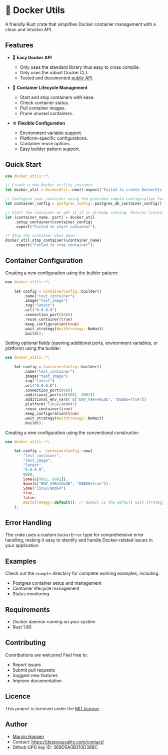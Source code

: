 # 🐳 Docker Utils

A friendly Rust crate that simplifies Docker container management with a clean and intuitive API.

## Features

- 🐳 **Easy Docker API**
  - Only uses the standard library thus easy to cross compile. 
  - Only uses the robust Docker CLI.
  - Tested and documented [public API](src/api.rs).

- 🚀 **Container Lifecycle Management**
  - Start and stop containers with ease.
  - Check container status.
  - Pull container images.
  - Prune unused containers.

- ⚙️ **Flexible Configuration**
  - Environment variable support.
  - Platform-specific configurations.
  - Container reuse options.
  - Easy builder pattern support.


## Quick Start

```rust
use docker_utils::*;

// Create a new Docker utility instance
let docker_util = DockerUtil::new().expect("Failed to create DockerUtil");

// Configure your container using the provided sample configuration for postgres
let container_config = postgres_config::postgres_db_container_config();

// Start the container or get it if it already running. Returns (container_name, port)
let (container_name, port) = docker_util
    .setup_container(&container_config)
    .expect("Failed to start container");

// Stop the container when done
docker_util.stop_container(&container_name)
    .expect("Failed to stop container");
```

## Container Configuration

Creating a new configuration using the builder pattern:

```rust
use docker_utils::*;
 
    let config = ContainerConfig::builder()
        .name("test_container")
        .image("test_image")
        .tag("latest")
        .url("0.0.0.0")
        .connection_port(8080)
        .reuse_container(true)
        .keep_configuration(true)
        .wait_strategy(WaitStrategy::NoWait)
        .build();
```  

Setting optional fields (opening additional ports, environment variables, or platform) using the builder:

```rust
use docker_utils::*;
 
    let config = ContainerConfig::builder()
        .name("test_container")
        .image("test_image")
        .tag("latest")
        .url("0.0.0.0")
        .connection_port(8080)
        .additional_ports(&[8081, 8082])
        .additional_env_vars( &["ENV_VAR=VALUE", "DEBUG=true"])
        .platform("linux/amd64")
        .reuse_container(true)
        .keep_configuration(true)
        .wait_strategy(WaitStrategy::NoWait)
        .build();
```  

Creating a new configuration using the conventional constructor:

```rust
use docker_utils::*;
 
    let config =  ContainerConfig::new(
        "test_container",
        "test_image",
        "latest",
        "0.0.0.0",
        8080,
        Some(&[8081, 8082]),
        Some(&["ENV_VAR=VALUE", "DEBUG=true"]),
        Some("linux/amd64"),
        true,
        false,
        WaitStrategy::default(), // NoWait is the default wait strategy
    );
```  

## Error Handling

The crate uses a custom `DockerError` type for comprehensive error handling, making it easy to identify 
and handle Docker-related issues in your application.

## Examples

Check out the `example` directory for complete working examples, including:
- Postgres container setup and management
- Container lifecycle management
- Status monitoring

## Requirements

- Docker daemon running on your system
- Rust 1.80

## Contributing

Contributions are welcome! Feel free to:
- Report issues
- Submit pull requests
- Suggest new features
- Improve documentation

## Licence
This project is licensed under the [MIT license](../../LICENSE).

## Author
* [Marvin Hansen](https://github.com/marvin-hansen)
* Contact: https://deepcausality.com/contact/
* Github GPG key ID: 369D5A0B210D39BC
